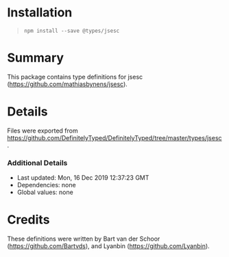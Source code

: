 # Installation
> `npm install --save @types/jsesc`

# Summary
This package contains type definitions for jsesc (https://github.com/mathiasbynens/jsesc).

# Details
Files were exported from https://github.com/DefinitelyTyped/DefinitelyTyped/tree/master/types/jsesc.

### Additional Details
 * Last updated: Mon, 16 Dec 2019 12:37:23 GMT
 * Dependencies: none
 * Global values: none

# Credits
These definitions were written by Bart van der Schoor (https://github.com/Bartvds), and Lyanbin (https://github.com/Lyanbin).

